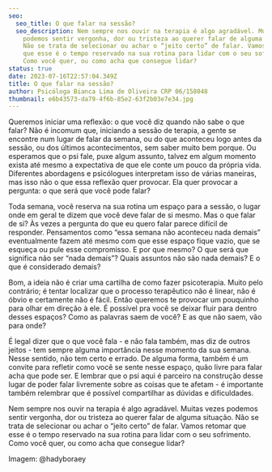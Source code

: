 ```yaml
---
seo:
  seo_title: O que falar na sessão?
  seo_description: Nem sempre nos ouvir na terapia é algo agradável. Muitas vezes
    podemos sentir vergonha, dor ou tristeza ao querer falar de alguma situação.
    Não se trata de selecionar ou achar o “jeito certo” de falar. Vamos retomar
    que esse é o tempo reservado na sua rotina para lidar com o seu sofrimento.
    Como você quer, ou como acha que consegue lidar?
status: true
date: 2023-07-16T22:57:04.349Z
title: O que falar na sessão?
author: Psicóloga Bianca Lima de Oliveira CRP 06/158048
thumbnail: e6b43573-da79-4f6b-85e2-63f2b03e7e34.jpg
---
```

Queremos iniciar uma reflexão: o que você diz quando não sabe o que falar? Não é incomum que, iniciando a sessão de terapia, a gente se encontre num lugar de falar da semana, ou do que aconteceu logo antes da sessão, ou dos últimos acontecimentos, sem saber muito bem porque. Ou esperamos que o psi fale, puxe algum assunto, talvez em algum momento exista até mesmo a expectativa de que ele conte um pouco da própria vida. Diferentes abordagens e psicólogues interpretam isso de várias maneiras, mas isso não o que essa reflexão quer provocar. Ela quer provocar a pergunta: o que será que você pode falar?

Toda semana, você reserva na sua rotina um espaço para a sessão, o lugar onde em geral te dizem que você deve falar de si mesmo. Mas o que falar de si? Às vezes a pergunta do que eu quero falar parece difícil de responder. Pensamentos como “essa semana não aconteceu nada demais” eventualmente fazem até mesmo com que esse espaço fique vazio, que se esqueça ou pule esse compromisso. E por que mesmo? O que será que significa não ser “nada demais”? Quais assuntos não são nada demais? E o que é considerado demais?

Bom, a ideia não é criar uma cartilha de como fazer psicoterapia. Muito pelo contrário; é tentar localizar que o processo terapêutico não é linear, não é óbvio e certamente não é fácil. Então queremos te provocar um pouquinho para olhar em direção à ele. É possível pra você se deixar fluir para dentro desses espaços? Como as palavras saem de você? E as que não saem, vão para onde?

É legal dizer que o que você fala - e não fala também, mas diz de outros jeitos - tem sempre alguma importância nesse momento da sua semana. Nesse sentido, não tem certo e errado. De alguma forma, também é um convite para refletir como você se sente nesse espaço, quão livre para falar acha que pode ser. E lembrar que o psi aqui é parceiro na construção desse lugar de poder falar livremente sobre as coisas que te afetam - é importante também relembrar que é possível compartilhar as dúvidas e dificuldades.

Nem sempre nos ouvir na terapia é algo agradável. Muitas vezes podemos sentir vergonha, dor ou tristeza ao querer falar de alguma situação. Não se trata de selecionar ou achar o “jeito certo” de falar. Vamos retomar que esse é o tempo reservado na sua rotina para lidar com o seu sofrimento. Como você quer, ou como acha que consegue lidar?

I﻿magem: @hadyboraey